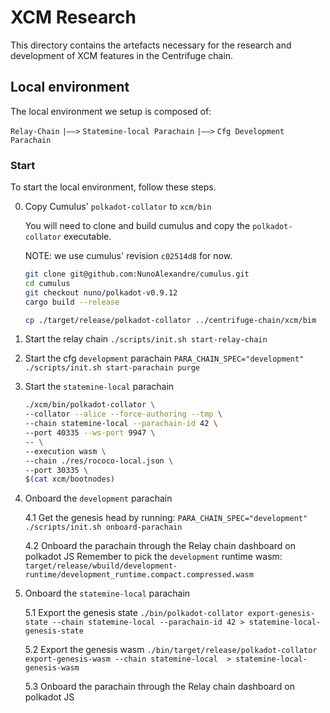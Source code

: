 # XCM Research

This directory contains the artefacts necessary for the research and development
of XCM features in the Centrifuge chain.


## Local environment

The local environment we setup is composed of:

`Relay-Chain`
	`|——>` `Statemine-local Parachain`
	`|——>` `Cfg Development Parachain`

### Start 

To start the local environment, follow these steps.

0. Copy Cumulus' `polkadot-collator` to `xcm/bin`

    You will need to clone and build cumulus and copy the `polkadot-collator`
    executable.

    NOTE: we use cumulus' revision `c02514d8` for now.

   ``` bash
   git clone git@github.com:NunoAlexandre/cumulus.git
   cd cumulus
   git checkout nuno/polkadot-v0.9.12
   cargo build --release

   cp ./target/release/polkadot-collator ../centrifuge-chain/xcm/bim
   ```

1. Start the relay chain
   `./scripts/init.sh start-relay-chain`

2. Start the cfg `development` parachain
    `PARA_CHAIN_SPEC="development" ./scripts/init.sh start-parachain purge`

3. Start the `statemine-local` parachain

    ``` bash
    ./xcm/bin/polkadot-collator \
    --collator --alice --force-authoring --tmp \
    --chain statemine-local --parachain-id 42 \
    --port 40335 --ws-port 9947 \
    -- \
    --execution wasm \
    --chain ./res/rococo-local.json \
    --port 30335 \
    $(cat xcm/bootnodes)
    ```

4. Onboard the `development` parachain

   4.1 Get the genesis head by running:
     `PARA_CHAIN_SPEC="development" ./scripts/init.sh onboard-parachain`

   4.2 Onboard the parachain through the Relay chain dashboard on polkadot JS
       Remember to pick the `development` runtime wasm: `target/release/wbuild/development-runtime/development_runtime.compact.compressed.wasm`


5. Onboard the `statemine-local` parachain

   5.1 Export the genesis state
   `./bin/polkadot-collator export-genesis-state --chain statemine-local --parachain-id 42 > statemine-local-genesis-state`

   5.2 Export the genesis wasm
   `./bin/target/release/polkadot-collator export-genesis-wasm --chain statemine-local  > statemine-local-genesis-wasm`

   5.3 Onboard the parachain through the Relay chain dashboard on polkadot JS
